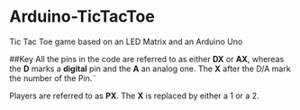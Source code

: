 # Arduino-TicTacToe
Tic Tac Toe game based on an LED Matrix and an Arduino Uno

##Key
All the pins in the code are referred to as either **DX** or **AX**, whereas the **D** marks a **digital** pin and the **A** an analog one.
The **X** after the D/A mark the number of the Pin.¨

Players are referred to as **PX**. The **X** is replaced by either a 1 or a 2.
